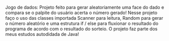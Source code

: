Jogo de dados:
Projeto feito para gerar aleatoriamente uma face do dado e compara se o palpite do usuário acerta o número gerado!
Nesse projeto faço o uso das classes importada Scanner para leitura, Random para gerar o número aleatório e uma
estrutura if / else para fluxionar o resultado do programa de acordo com o resultado do sorteio.
O projeto faz parte dos meus estudos autodidada de Java!
